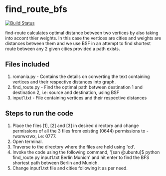 find_route_bfs
======
[![Build Status](https://travis-ci.org/SanyTiger/find_route_bfs.svg?branch=master)](https://travis-ci.org/SanyTiger/find_route_bfs)

find-route calculates optimal distance between two vertices by also taking into accont thier weights. In this case the vertices are cities and weights are distances between them and we use BSF in an attempt to find shortest route between any 2 given cities provided a path exists.

Files included
--------------
1. romania.py - Contains the details on converting the text containing vertices and their respective distances into graph.
2. find_route.py - Find the optimal path between destination 1 and destination 2, i.e: source and destination, using BSF
3. input1.txt - File containing vertices and their respective distances

Steps to run the code
---------------------
1. Place the files [1], [2] and [3] in desired directory and change permissions of all the 3 files from existing (0644) permissions to -rwxrwxrwx, i.e: 0777.
2. Open terminal.
3. Traverse to the directory where the files are held using 'cd'.
4. Invoke the code using the following command, '[san @ubuntu]$ python find_route.py input1.txt Berlin Munich' and hit enter to find the BFS shortest path between Berlin and Munich.
5. Change input1.txt file and cities following it as per need.
